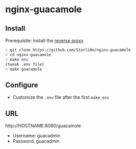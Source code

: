 # nginx-guacamole

## Install

Prerequisite: Install the [reverse proxy](https://github.com/Starli0n/nginx-proxy)

```sh
> git clone https://github.com/Starli0n/nginx-guacamole
> cd nginx-guacamole
> make env
(tweak .env file)
> make guacamole
```

## Configure

- Customize the `.env` file after the first `make env`


## URL

http://HOSTNAME:8080/guacamole

- Username: guacadmin
- Password: guacadmin
